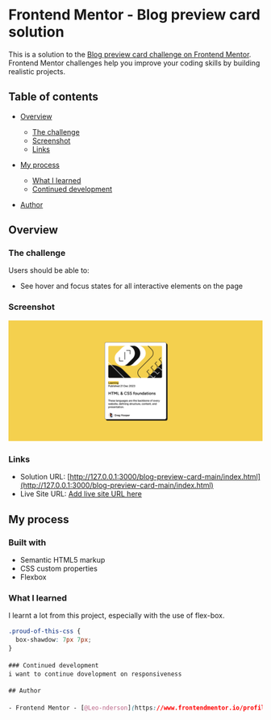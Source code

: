 # Frontend Mentor - Blog preview card solution

This is a solution to the [Blog preview card challenge on Frontend Mentor](https://www.frontendmentor.io/challenges/blog-preview-card-ckPaj01IcS). Frontend Mentor challenges help you improve your coding skills by building realistic projects. 

## Table of contents

- [Overview](#overview)
  - [The challenge](#the-challenge)
  - [Screenshot](#screenshot)
  - [Links](#links)
- [My process](#my-process)

  - [What I learned](#what-i-learned)
  - [Continued development](#continued-development)
- [Author](#author)


## Overview

### The challenge

Users should be able to:

- See hover and focus states for all interactive elements on the page

### Screenshot

![](./assets/images/Screenshot%20%20%20Blog%20preview%20card.png)

### Links

- Solution URL: [http://127.0.0.1:3000/blog-preview-card-main/index.html](http://127.0.0.1:3000/blog-preview-card-main/index.html)
- Live Site URL: [Add live site URL here](https://your-live-site-url.com)

## My process

### Built with

- Semantic HTML5 markup
- CSS custom properties
- Flexbox

### What I learned
I learnt a lot from this project, especially with the use of flex-box.

```css
.proud-of-this-css {
  box-shawdow: 7px 7px;
}

### Continued development
i want to continue dovelopment on responsiveness 

## Author

- Frontend Mentor - [@Leo-nderson](https://www.frontendmentor.io/profile/)
